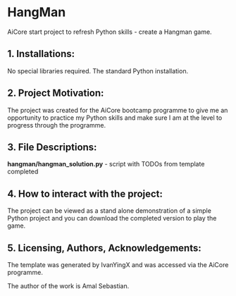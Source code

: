 # HangMan
AiCore start project to refresh Python skills - create a Hangman game.

## 1. Installations:
No special libraries required. The standard Python installation.

## 2. Project Motivation:
The project was created for the AiCore bootcamp programme to give me an opportunity to practice my Python skills and make sure I am at the level to progress through the programme.

## 3. File Descriptions:
**hangman/hangman_solution.py** - script with TODOs from template completed

## 4. How to interact with the project:
The project can be viewed as a stand alone demonstration of a simple Python project and you can download the completed version to play the game.

## 5. Licensing, Authors, Acknowledgements:
The template was generated by IvanYingX and was accessed via the AiCore programme.

The author of the work is Amal Sebastian.
